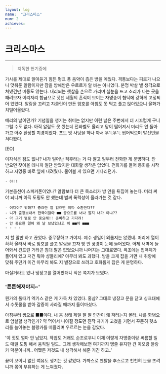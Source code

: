 ```yaml
---
layout: log
name:  "크리스마스"
num: 2
achieves:
---
```

# 크리스마스
---
> 지독한 현기증에

가사를 제대로 알아듣기 힘든 펑크 풍 음악이 좁은 방을 메웠다.
격통보다는 피로가 나으니 맞춰둔 알람이지만 잠을 방해받은 우르르가 알 바는 아니었다. 분명 박살 낼 생각으로 쳐냈건만 미동도 않는다.
내리쬐는 햇살을 손으로 가리며 실눈을 뜨고 소리가 나는 곳을 째려보자 이리저리 합금으로 덧댄 세월의 흔적이 보이는 자명종이 협탁에 강하게 고정되어 있었다.
알람을 끄려고 쟈클린이 만든 암호를 아침도 못 먹고 풀고 앉아있으니 울화가 치밀어올랐다.

메리의 날이던가?
기념일을 챙기는 취미는 없지만 이런 날은 주변에서 더 시끄럽게 구니 그럴 수도 없다.
아직 알람도 못 껐는데 전화벨도 울리고 당이 떨어져서 머리도 안 돌아가고 아주 환장할 지경이었다.
포도 맛 사탕을 하나 까서 우득우득 씹어먹으며 발신인을 쳐다봤다.

[EO]

이자식은 잠도 없나?
내가 일어난 직후라는 거 다 알고 일부러 전화한 게 분명하다.
안 받으면 찾아올 테니까 일단 받았지만 대화할 생각은 없었다.
전화기를 들어 통화를 시작하고 자명종 바로 옆에 내려뒀다.
물어볼 게 있으면 기다리던가.

```
- 야!!
```

기본옵션이 스피커폰이었나? 알람보다 더 큰 목소리가 방 안을 뒤집어 놓는다. 머리 써야 되니까 아직 도핑도 안 했는데 벌써 폭력성이 올라가는 것 같다.

```
- 어디야? 뭐해?? 중요한 일 없으면 이따 소환한다??
- 니가 출장보내서 한국이잖아 ■■ 중요도를 너나 알지 내가 아냐??
- 아 그거 별로 안 중요해!! 준비하고 기다려!
- 안 중요한 일에 왜 날 보냈었냐고 이 ■■아 ■■■
- - - -
```

지 할 말만 하고 끊었다.
중무장하고 가야지.
예수 생일이 외롭지는 않겠네.
머리에 열이 확확 올라서 바로 암호를 풀고 알람을 끄자 방 안 풍경이 눈에 들어왔다.
어제 새벽에 들어와서 건드린 거라곤 침대 말곤 없었으니까 나머지는 그대로였다.
욕조에는 입욕제가 풀어져 있고 저건 뭐야 샹들리에? 아무리 봐도 과했다.
방을 크게 잡을 거면 내 취향에 맞춰 주던가 이건 아무리 봐도 지 별장으로 쓰려고 호화롭게 잡은 게 분명하다.

마실거라도 있나 냉장고를 열어봤더니 작은 쪽지가 보였다.

### '튼튼해져야지~'

뭔가의 풀때기 엑기스 같은 게 가득 차 있었다. 홍삼?
그대로 냉장고 문을 닫고 싱크대에서 수돗물을 받아 갈증이 사라질 때까지 들이마셨다.

아침부터 쌍으로 ■■이다.
내 몸 상태 제일 잘 알 인간이 왜 저러는지 몰라.
나를 화병으로 암살할 생각인가?
약 먹어서 나아질 정도면 진작 자기가 고쳤을 거면서 꾸준히 헛소리를 늘어놓는 블랑카를 떠올리며 우르르는 눈을 감았다.


'이 짓도 얼마 안 남았지.
작업도 거래도 순조로우니 이제 이렇게 자명종이랑 씨름할 일도 매일 도핑 해서 움직일 일도..
그래 생각해보면 여기까지 명줄 유지한 건 이오랑 블랑카 덕분이니까..
어쨌든 저것도 내 생각해서 해준 거긴 하고..'

끝이 보이니 없던 여유도 생기는 것 같았다.
가까스로 멘탈을 추스르고 천천히 눈을 뜨려니까 몸이 부유하는 게 느껴졌다.
